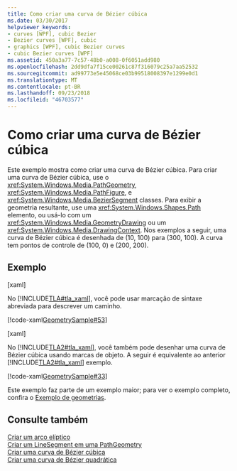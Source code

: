 ```yaml
---
title: Como criar uma curva de Bézier cúbica
ms.date: 03/30/2017
helpviewer_keywords:
- curves [WPF], cubic Bezier
- Bezier curves [WPF], cubic
- graphics [WPF], cubic Bezier curves
- cubic Bezier curves [WPF]
ms.assetid: 450a3a77-7c57-48b0-a008-0f6051add980
ms.openlocfilehash: 2dd9dfa7f15ce00261c87f316079c25a7aa52532
ms.sourcegitcommit: ad99773e5e45068ce03b99518008397e1299e0d1
ms.translationtype: MT
ms.contentlocale: pt-BR
ms.lasthandoff: 09/23/2018
ms.locfileid: "46703577"
---
```

# <a name="how-to-create-a-cubic-bezier-curve"></a>Como criar uma curva de Bézier cúbica
Este exemplo mostra como criar uma curva de Bézier cúbica. Para criar uma curva de Bézier cúbica, use o <xref:System.Windows.Media.PathGeometry>, <xref:System.Windows.Media.PathFigure>, e <xref:System.Windows.Media.BezierSegment> classes.  Para exibir a geometria resultante, use uma <xref:System.Windows.Shapes.Path> elemento, ou usá-lo com um <xref:System.Windows.Media.GeometryDrawing> ou um <xref:System.Windows.Media.DrawingContext>. Nos exemplos a seguir, uma curva de Bézier cúbica é desenhada de (10, 100) para (300, 100). A curva tem pontos de controle de (100, 0) e (200, 200).  
  
## <a name="example"></a>Exemplo  
 [xaml]  
  
 No [!INCLUDE[TLA#tla_xaml](../../../../includes/tlasharptla-xaml-md.md)], você pode usar marcação de sintaxe abreviada para descrever um caminho.  
  
 [!code-xaml[GeometrySample#53](../../../../samples/snippets/csharp/VS_Snippets_Wpf/GeometrySample/CS/geometryattributesyntaxexample.xaml#53)]  
  
 [xaml]  
  
 No [!INCLUDE[TLA2#tla_xaml](../../../../includes/tla2sharptla-xaml-md.md)], você também pode desenhar uma curva de Bézier cúbica usando marcas de objeto. A seguir é equivalente ao anterior [!INCLUDE[TLA2#tla_xaml](../../../../includes/tla2sharptla-xaml-md.md)] exemplo.  
  
 [!code-xaml[GeometrySample#33](../../../../samples/snippets/csharp/VS_Snippets_Wpf/GeometrySample/CS/pathgeometryexample.xaml#33)]  
  
 Este exemplo faz parte de um exemplo maior; para ver o exemplo completo, confira o [Exemplo de geometrias](https://go.microsoft.com/fwlink/?LinkID=159989).  
  
## <a name="see-also"></a>Consulte também  
 [Criar um arco elíptico](../../../../docs/framework/wpf/graphics-multimedia/how-to-create-an-elliptical-arc.md)  
 [Criar um LineSegment em uma PathGeometry](../../../../docs/framework/wpf/graphics-multimedia/how-to-create-a-linesegment-in-a-pathgeometry.md)  
 [Criar uma curva de Bézier cúbica](../../../../docs/framework/wpf/graphics-multimedia/how-to-create-a-cubic-bezier-curve.md)  
 [Criar uma curva de Bézier quadrática](../../../../docs/framework/wpf/graphics-multimedia/how-to-create-a-quadratic-bezier-curve.md)
